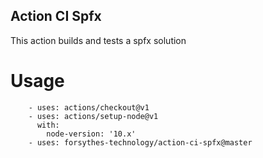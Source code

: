 ## Action CI Spfx

This action builds and tests a spfx solution


# Usage
```
    - uses: actions/checkout@v1    
    - uses: actions/setup-node@v1
      with:
        node-version: '10.x'
	- uses: forsythes-technology/action-ci-spfx@master
```